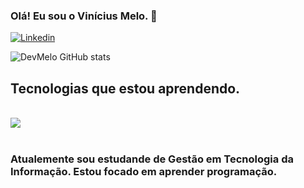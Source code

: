 ### Olá! Eu sou o Vinícius Melo. 🚀


[![Linkedin](https://img.shields.io/badge/LinkedIn-0077B5?style=for-the-badge&logo=linkedin&logoColor=white)](https://www.linkedin.com/in/vinicius-de-oliveira-melo-182a9021b/)

![DevMelo GitHub stats](https://github-readme-stats.vercel.app/api?username=ViniciusOMelo&show_icons=true&theme=dracula)

## Tecnologias que estou aprendendo.

<div styLe='display: inline_block'><br/>
<img align='center alt='Python' src='https://img.shields.io/badge/Python-3776AB?style=for-the-badge&logo=python&logoColor=white'>
</div><br/>

### Atualemente sou estudande de Gestão em Tecnologia da Informação. Estou focado em aprender programação.

